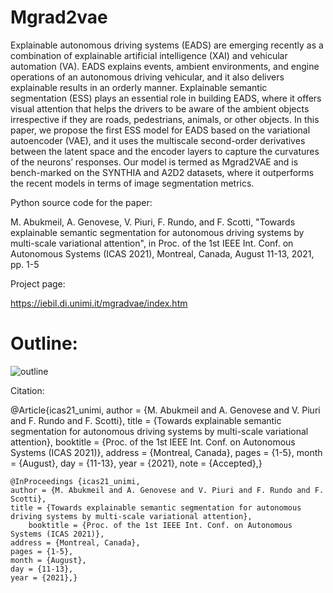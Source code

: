 # Mgrad2vae
Explainable autonomous driving systems (EADS) are emerging recently as a combination of explainable artificial intelligence (XAI) and vehicular automation (VA). EADS explains events, ambient environments, and engine operations of an autonomous driving vehicular, and it also delivers explainable results in an orderly manner. Explainable semantic segmentation (ESS) plays an essential role in building EADS, where it offers visual attention that helps the drivers to be aware of the ambient objects irrespective if they are roads, pedestrians, animals, or other objects. In this paper, we propose the first ESS model for EADS based on the variational autoencoder (VAE), and it uses the multiscale second-order derivatives between the latent space and the encoder layers to capture the curvatures of the neurons’ responses. Our model is termed as Mgrad2VAE and is bench-marked on the SYNTHIA and A2D2 datasets, where it outperforms the recent models in terms of image segmentation metrics.




Python source code for the paper:

M. Abukmeil, A. Genovese, V. Piuri, F. Rundo, and F. Scotti, "Towards explainable semantic segmentation for autonomous driving systems by multi-scale variational attention", in Proc. of the 1st  IEEE Int. Conf. on Autonomous Systems (ICAS 2021), Montreal, Canada, August 11-13, 2021, pp. 1-5 




Project page:

https://iebil.di.unimi.it/mgradvae/index.htm


# Outline:

![outline](https://user-images.githubusercontent.com/50661098/131345520-75f49468-c613-406c-8184-a53fba63e94f.jpg)


Citation:

@Article{icas21_unimi,
    author = {M. Abukmeil and A. Genovese and V. Piuri and F. Rundo and F. Scotti},
    title = {Towards explainable semantic segmentation for autonomous driving systems by multi-scale variational attention},
    booktitle = {Proc. of the 1st IEEE Int. Conf. on Autonomous Systems (ICAS 2021)},
    address = {Montreal, Canada},
    pages = {1-5},
    month = {August},
    day = {11-13},
    year = {2021},
    note = {Accepted},}
    
    @InProceedings {icas21_unimi,
	author = {M. Abukmeil and A. Genovese and V. Piuri and F. Rundo and F. Scotti},
	title = {Towards explainable semantic segmentation for autonomous driving systems by multi-scale variational attention},
        booktitle = {Proc. of the 1st IEEE Int. Conf. on Autonomous Systems (ICAS 2021)},
	address = {Montreal, Canada},
    pages = {1-5},
    month = {August},
    day = {11-13},
    year = {2021},}


